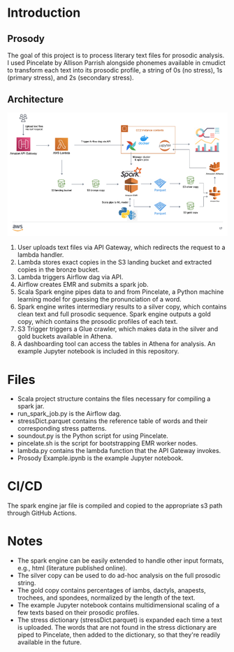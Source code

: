 # Introduction
## Prosody
The goal of this project is to process literary text files for prosodic analysis. I used Pincelate by Allison Parrish alongside phonemes available in cmudict to transform each text into its prosodic profile, a string of 0s (no stress), 1s (primary stress), and 2s (secondary stress). 
## Architecture

<img src="architecture.jpeg">

1. User uploads text files via API Gateway, which redirects the request to a lambda handler.
2. Lambda stores exact copies in the S3 landing bucket and extracted copies in the bronze bucket.
3. Lambda triggers Airflow dag via API.
4. Airflow creates EMR and submits a spark job.
5. Scala Spark engine pipes data to and from Pincelate, a Python machine learning model for guessing the pronunciation of a word.
6. Spark engine writes intermediary results to a silver copy, which contains clean text and full prosodic sequence. Spark engine outputs a gold copy, which contains the prosodic profiles of each text.
7. S3 Trigger triggers a Glue crawler, which makes data in the silver and gold buckets available in Athena.
8. A dashboarding tool can access the tables in Athena for analysis. An example Jupyter notebook is included in this repository.

# Files
- Scala project structure contains the files necessary for compiling a spark jar.
- run_spark_job.py is the Airflow dag.
- stressDict.parquet contains the reference table of words and their corresponding stress patterns.
- soundout.py is the Python script for using Pincelate.
- pincelate.sh is the script for bootstrapping EMR worker nodes.
- lambda.py contains the lambda function that the API Gateway invokes.
- Prosody Example.ipynb is the example Jupyter notebook.

# CI/CD
The spark engine jar file is compiled and copied to the appropriate s3 path through GitHub Actions.

# Notes
- The spark engine can be easily extended to handle other input formats, e.g., html (literature published online).
- The silver copy can be used to do ad-hoc analysis on the full prosodic string.
- The gold copy contains percentages of iambs, dactyls, anapests, trochees, and spondees, normalized by the length of the text.
- The example Jupyter notebook contains multidimensional scaling of a few texts based on their prosodic profiles.
- The stress dictionary (stressDict.parquet) is expanded each time a text is uploaded. The words that are not found in the stress dictionary are piped to Pincelate, then added to the dictionary, so that they're readily available in the future.